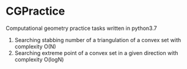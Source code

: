 # CGPractice
Computational geometry practice tasks written in python3.7 
1. Searching stabbing number of a triangulation of a convex set with complexity O(N)
2. Searching extreme point of a convex set in a given direction with complexity O(logN)
